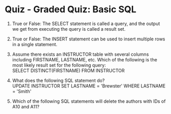 # Quiz - Graded Quiz: Basic SQL

1. True or False: The SELECT statement is called a query, and the output we get from executing the query is called a result set.

2. True or False: The INSERT statement can be used to insert multiple rows in a single statement. 

3. Assume there exists an INSTRUCTOR table with several columns including FIRSTNAME, LASTNAME, etc. Which of the following is the most likely result set for the following query:  
SELECT DISTINCT(FIRSTNAME) FROM INSTRUCTOR  


4. What does the following SQL statement do?  
UPDATE INSTRUCTOR SET LASTNAME = 'Brewster' WHERE LASTNAME = 'Smith'  

5.  Which of the following SQL statements will delete the authors with IDs of A10 and A11?
